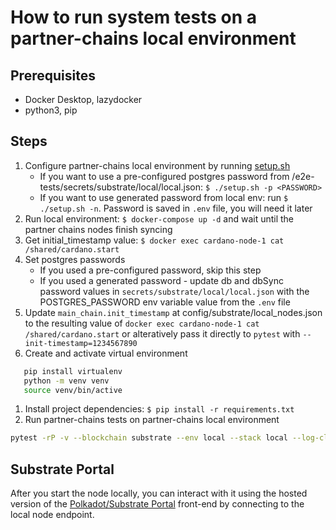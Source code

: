 # How to run system tests on a partner-chains local environment

## Prerequisites

- Docker Desktop, lazydocker
- python3, pip

## Steps

1. Configure partner-chains local environment by running [setup.sh](/dev/local-environment/setup.sh)
   - If you want to use a pre-configured postgres password from /e2e-tests/secrets/substrate/local/local.json: `$ ./setup.sh -p <PASSWORD>`
   - If you want to use generated password from local env: run `$ ./setup.sh -n`. Password is saved in `.env` file, you will need it later
2. Run local environment: `$ docker-compose up -d` and wait until the partner chains nodes finish syncing
3. Get initial_timestamp value: `$ docker exec cardano-node-1 cat /shared/cardano.start`
4. Set postgres passwords
   - If you used a pre-configured password, skip this step
   - If you used a generated password - update db and dbSync password values in `secrets/substrate/local/local.json` with the POSTGRES_PASSWORD env variable value from the `.env` file
5. Update `main_chain.init_timestamp` at config/substrate/local_nodes.json to the resulting value of `docker exec cardano-node-1 cat /shared/cardano.start` or alteratively pass it directly to `pytest` with `--init-timestamp=1234567890`
6. Create and activate virtual environment

```bash
   pip install virtualenv
   python -m venv venv
   source venv/bin/active
```

1. Install project dependencies: `$ pip install -r requirements.txt`
2. Run partner-chains tests on partner-chains local environment

```bash
pytest -rP -v --blockchain substrate --env local --stack local --log-cli-level debug -vv -s -m "not active_flow and not passive_flow and not probability"
```

## Substrate Portal

After you start the node locally, you can interact with it using the hosted version of the [Polkadot/Substrate Portal](https://polkadot.js.org/apps/#/explorer?rpc=ws://localhost:9945) front-end by connecting to the local node endpoint.
